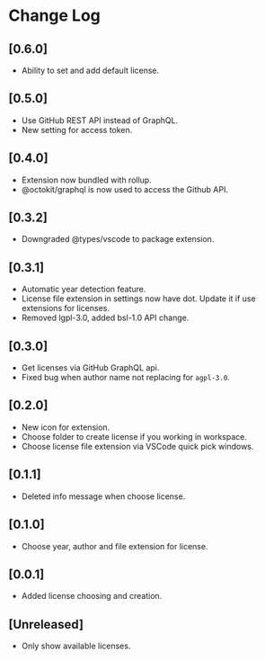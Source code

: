 # Change Log

## [0.6.0]

- Ability to set and add default license.

## [0.5.0]

- Use GitHub REST API instead of GraphQL.
- New setting for access token.

## [0.4.0]

- Extension now bundled with rollup.
- @octokit/graphql is now used to access the Github API.

## [0.3.2]

- Downgraded @types/vscode to package extension.

## [0.3.1]

- Automatic year detection feature.
- License file extension in settings now have dot. Update it if use extensions for licenses.
- Removed lgpl-3.0, added bsl-1.0 API change.

## [0.3.0]

- Get licenses via GitHub GraphQL api.
- Fixed bug when author name not replacing for `agpl-3.0`.

## [0.2.0]

- New icon for extension.
- Choose folder to create license if you working in workspace.
- Choose license file extension via VSCode quick pick windows.

## [0.1.1]

- Deleted info message when choose license.

## [0.1.0]

- Choose year, author and file extension for license.

## [0.0.1]

- Added license choosing and creation.

## [Unreleased]

- Only show available licenses.
